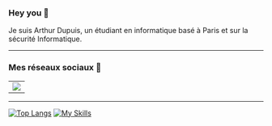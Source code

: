 ### __Hey you__ 👋

Je suis Arthur Dupuis, un étudiant en informatique basé à Paris et sur la sécurité Informatique.

***	

### Mes réseaux sociaux 👋

<table style="border: 0;">
 <tr>
    <td>
    <a href="https://www.linkedin.com/in/arthur-dupuis-758819189">
        <img src="https://img.shields.io/badge/linkedin-%230077B5.svg?style=for-the-badge&logo=linkedin&logoColor=white">
        </a>
    </td>
 </tr>
</table>

***	
[![Top Langs](https://github-readme-stats.vercel.app/api/top-langs/?username=art0-v1r0s)](https://github.com/anuraghazra/github-readme-stats)
[![My Skills](https://skillicons.dev/icons?i=linux,py,bash,powershell,c,php,html,css,js,git,mysql,gtk,java)](https://skillicons.dev)
 
<!--

Here are some ideas to get you started:

- 🔭 I’m currently working on ...
- 🌱 I’m currently learning ...
- 👯 I’m looking to collaborate on ...
- 🤔 I’m looking for help with ...
- 💬 Ask me about ...
- 📫 How to reach me: ...
- 😄 Pronouns: ...
- ⚡ Fun fact: ...
